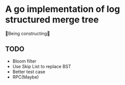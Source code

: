 # A go implementation of log structured merge tree

🚧Being constructing🚧

## TODO

- Bloom filter
- Use Skip List to replace BST
- Better test case
- RPC(Maybe)
